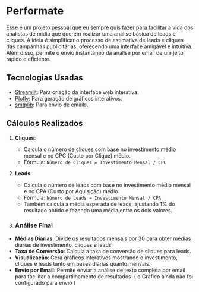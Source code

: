 # Performate

Esse é um projeto pessoal que eu sempre quis fazer para facilitar a vida dos analistas de mídia que querem realizar uma análise básica de leads e cliques. A ideia é simplificar o processo de estimativa de leads e cliques das campanhas publicitárias, oferecendo uma interface amigável e intuitiva. Além disso, permite o envio instantâneo da análise por email de um jeito rápido e eficiente.

## Tecnologias Usadas

- [Streamlit](https://streamlit.io/): Para criação da interface web interativa.
- [Plotly](https://plotly.com/): Para geração de gráficos interativos.
- [smtplib](https://docs.python.org/3/library/smtplib.html): Para envio de emails.

## Cálculos Realizados

1. **Cliques**:
   - Calcula o número de cliques com base no investimento médio mensal e no CPC (Custo por Clique) médio.
   - Fórmula: `Número de Cliques = Investimento Mensal / CPC`

2. **Leads**:
   - Calcula o número de leads com base no investimento médio mensal e no CPA (Custo por Aquisição) médio.
   - Fórmula: `Número de Leads = Investimento Mensal / CPA`
   - Também calcula a média esperada de leads, ajustando 1% do resultado obtido e fazendo uma média entre os dois valores.

3. ### Análise Final

- **Médias Diárias**: Divide os resultados mensais por 30 para obter médias diárias de investimento, cliques e leads.
- **Taxa de Conversão**: Calcula a taxa de conversão de cliques para leads.
- **Visualização**: Gera gráficos interativos mostrando o investimento, cliques e leads tanto em bases diárias quanto mensais.
- **Envio por Email**: Permite enviar a análise de texto completa por email para facilitar o compartilhamento de resultados. ( o Grafico ainda não foi configurado para envio )



